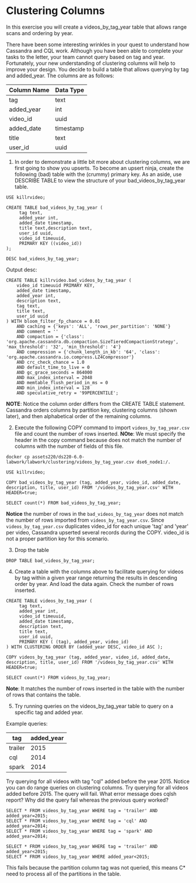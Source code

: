 # Clustering Columns

In this exercise you will create a videos_by_tag_year table that allows range scans and ordering by year.

There have been some interesting wrinkles in your quest to understand how Cassandra and CQL work. Although you have been able to complete your tasks to the letter, your team cannot query based on tag and year. Fortunately, your new understanding of clustering columns will help to improve your design. You decide to build a table that allows querying by tag and added_year. The columns are as follows:

| Column Name | Data Type |
| ----------- | --------- |
| tag | text |
| added_year | int |
| video_id | uuid |
| added_date | timestamp |
| title | text |
| user_id |	uuid |

1. In order to demonstrate a little bit more about clustering columns, we are first going to show you upserts.  To become an upsert ninja, create the following (bad) table with the (crummy) primary key. As an aside, use DESCRIBE TABLE to view the structure of your bad_videos_by_tag_year table.

```
USE killrvideo;

CREATE TABLE bad_videos_by_tag_year (
     tag text,
     added_year int,
     added_date timestamp,
     title text,description text,
     user_id uuid,
     video_id timeuuid,
     PRIMARY KEY ((video_id))
);

DESC bad_videos_by_tag_year;
```

Output desc:

```
CREATE TABLE killrvideo.bad_videos_by_tag_year (
    video_id timeuuid PRIMARY KEY,
    added_date timestamp,
    added_year int,
    description text,
    tag text,
    title text,
    user_id uuid
) WITH bloom_filter_fp_chance = 0.01
    AND caching = {'keys': 'ALL', 'rows_per_partition': 'NONE'}
    AND comment = ''
    AND compaction = {'class': 'org.apache.cassandra.db.compaction.SizeTieredCompactionStrategy', 'max_threshold': '32', 'min_threshold': '4'}
    AND compression = {'chunk_length_in_kb': '64', 'class': 'org.apache.cassandra.io.compress.LZ4Compressor'}
    AND crc_check_chance = 1.0
    AND default_time_to_live = 0
    AND gc_grace_seconds = 864000
    AND max_index_interval = 2048
    AND memtable_flush_period_in_ms = 0
    AND min_index_interval = 128
    AND speculative_retry = '99PERCENTILE';
```

**NOTE**: Notice the column order differs from the CREATE TABLE statement. Cassandra orders columns by partition key, clustering columns (shown later), and then alphabetical order of the remaining columns.

2. Execute the following COPY command to import `videos_by_tag_year.csv` file and count the number of rows inserted.  **NOte**: We must specify the header in the copy command because does not match the number of columns with the number of fields of this file.

```
docker cp assets220/ds220-6.0-labwork/labwork/clustering/videos_by_tag_year.csv dse6_node1:/.

USE killrvideo;

COPY bad_videos_by_tag_year (tag, added_year, video_id, added_date, description, title, user_id) FROM '/videos_by_tag_year.csv' WITH HEADER=true;

SELECT count(*) FROM bad_videos_by_tag_year;
```

**Notice** the number of rows in the `bad_videos_by_tag_year` does not match the number of rows imported from `videos_by_tag_year.csv`. Since `videos_by_tag_year.csv` duplicates video_id for each unique 'tag' and 'year' per video, Cassandra upserted several records during the COPY. video_id is not a proper partition key for this scenario.

3. Drop the table

```
DROP TABLE bad_videos_by_tag_year;
```

4. Create a table with the columns above to facilitate querying for videos by tag within a given year range returning the results in descending order by year. And load the data again. Check the number of rows inserted.

```
CREATE TABLE videos_by_tag_year (
     tag text,
     added_year int,
     video_id timeuuid,
     added_date timestamp,
     description text,
     title text,
     user_id uuid,
     PRIMARY KEY ( (tag), added_year, video_id)
) WITH CLUSTERING ORDER BY (added_year DESC, video_id ASC );

COPY videos_by_tag_year (tag, added_year, video_id, added_date, description, title, user_id) FROM '/videos_by_tag_year.csv' WITH HEADER=true;

SELECT count(*) FROM videos_by_tag_year;
```

**Note**: It matches the number of rows inserted in the table with the number of rows that contains the table.

5. Try running queries on the videos_by_tag_year table to query on a specific tag and added year.

Example queries:

| tag |	added_year |
| --- | ---------- |
| trailer | 2015 |
| cql |	2014 |
| spark | 2014 |

Try querying for all videos with tag "cql" added before the year 2015. Notice you can do range queries on clustering columns.
Try querying for all videos added before 2015. The query will fail. What error message does cqlsh report? Why did the query fail whereas the previous query worked?

```
SELECT * FROM videos_by_tag_year WHERE tag = 'trailer' AND added_year=2015;
SELECT * FROM videos_by_tag_year WHERE tag = 'cql' AND added_year=2014;
SELECT * FROM videos_by_tag_year WHERE tag = 'spark' AND added_year=2014;

SELECT * FROM videos_by_tag_year WHERE tag = 'trailer' AND added_year<2015;
SELECT * FROM videos_by_tag_year WHERE added_year<2015;
```

This fails because the partition column tag was not queried, this means C* need to process all of the partitions in the table.